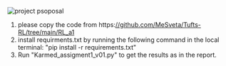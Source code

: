 
![project psoposal](https://github.com/user-attachments/assets/9003091a-9992-4632-b4bf-b4efbf451483)

1) please copy the code from https:[//github.com/MeSveta/Tufts-RL/tree/main/RL_a1](https://github.com/MeSveta/LLM_check/tree/main/POP_BasedRL)
2) install requirments.txt by running the following command in the local terminal: "pip install -r requirements.txt"
3) Run "Karmed_assigment1_v01.py" to get the results as in the report.
